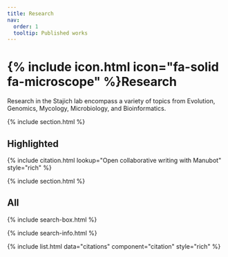 ```yaml
---
title: Research
nav:
  order: 1
  tooltip: Published works
---
```


# {% include icon.html icon="fa-solid fa-microscope" %}Research

Research in the Stajich lab encompass a variety of topics from Evolution, Genomics, Mycology, Microbiology, and Bioinformatics. 

{% include section.html %}

## Highlighted

{% include citation.html lookup="Open collaborative writing with Manubot" style="rich" %}

{% include section.html %}

## All

{% include search-box.html %}

{% include search-info.html %}

{% include list.html data="citations" component="citation" style="rich" %}
